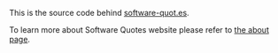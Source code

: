 This is the source code behind [software-quot.es](http://software-quot.es).

To learn more about Software Quotes website please refer to [the about page](http://software-quot.es/about/).
